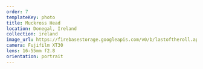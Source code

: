 ```yaml
---
order: 7
templateKey: photo
title: Muckross Head
location: Donegal, Ireland
collection: ireland
image_url: https://firebasestorage.googleapis.com/v0/b/lastoftheroll.appspot.com/o/MuckrossHead.jpeg?alt=media&token=f2ad8843-ff61-4b41-a694-358ecfeda139
camera: Fujifilm XT30
lens: 16-55mm f2.8
orientation: portrait
---
```

